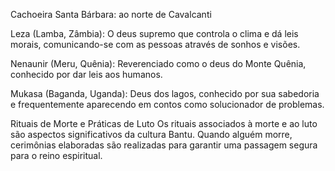 

Cachoeira Santa Bárbara: ao norte de Cavalcanti

Leza (Lamba, Zâmbia): O deus supremo que controla o clima e dá leis morais, comunicando-se com as pessoas através de sonhos e visões.

Nenaunir (Meru, Quênia): Reverenciado como o deus do Monte Quênia, conhecido por dar leis aos humanos.

Mukasa (Baganda, Uganda): Deus dos lagos, conhecido por sua sabedoria e frequentemente aparecendo em contos como solucionador de problemas.

Rituais de Morte e Práticas de Luto
Os rituais associados à morte e ao luto são aspectos significativos da cultura Bantu. Quando alguém morre, cerimônias elaboradas são realizadas para garantir uma passagem segura para o reino espiritual.
